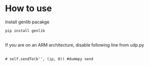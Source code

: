 # How to use

Install genlib pacakge 
<br>

```
pip install genlib
```

<br>
If you are on an ARM architecture, disable following line from udp.py
</br>

<br>

```
# self.sendTo(b'', (ip, 0)) #dummpy send
```